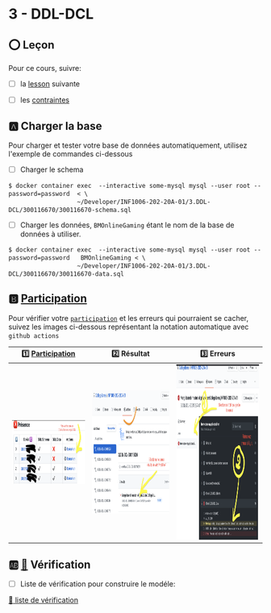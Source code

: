 # 3 - DDL-DCL

## :o: Leçon

Pour ce cours, suivre:

- [ ]  la [lesson](documentation/Lesson.md) suivante

- [ ]  les [contraintes](../C.Constraints) 

## :a: Charger la base

Pour charger et tester votre base de données automatiquement, utilisez l'exemple de commandes ci-dessous

- [ ] Charger le schema

```
$ docker container exec  --interactive some-mysql mysql --user root --password=password  < \
                   ~/Developer/INF1006-202-20A-01/3.DDL-DCL/300116670/300116670-schema.sql 
```

- [ ] Charger les données, `BMOnlineGaming` étant le nom de la base de données à utiliser.

```
$ docker container exec  --interactive some-mysql mysql --user root --password=password   BMOnlineGaming < \
                   ~/Developer/INF1006-202-20A-01/3.DDL-DCL/300116670/300116670-data.sql 
```

## :b: [Participation](.scripts/Participation.md)

Pour vérifier votre [`participation`](.scripts/Participation.md) et les erreurs qui pourraient se cacher, suivez les images ci-dessous représentant la notation automatique avec `github actions`

| :one: [Participation](.scripts/Participation.md) | :two: Résultat | :three: Erreurs |
|---------------------|----------------|-----------------|
| [<img src="images/Actions-Execution.png" width="311" height="126"></img>](.scripts/Participation.md) | [<img src="images/Actions-result.png" width="434" height="245"></img>](https://github.com/CollegeBoreal/INF1006-202-20A-01/actions) | <img src="images/Actions-job.png" width="493" height="348"></img> |

## :ab: [:construction:](documentation) Vérification 

  - [ ] Liste de vérification pour construire le modéle: 
  
   [:construction: liste de vérification](documentation)

